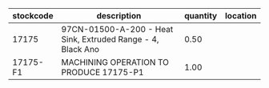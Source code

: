 |stockcode|description|quantity|location|
|---------|-----------|--------|--------|
|17175|97CN-01500-A-200 -  Heat Sink, Extruded Range - 4, Black Ano|0.50||
|17175-F1|MACHINING OPERATION TO PRODUCE 17175-P1|1.00||
